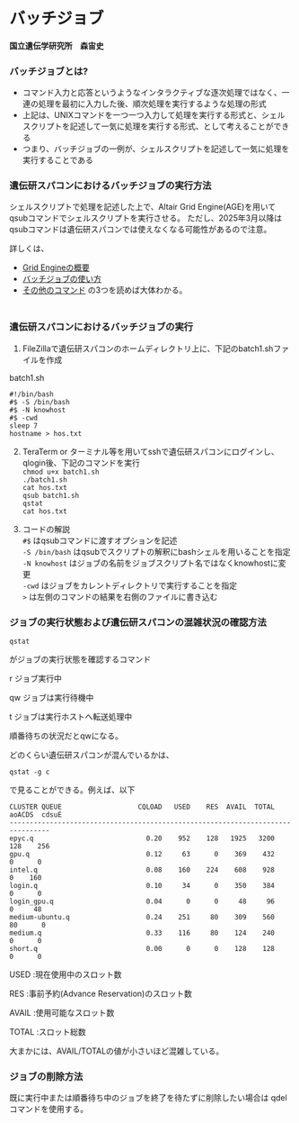 # バッチジョブ
#### 国立遺伝学研究所　森宙史

### バッチジョブとは?

- コマンド入力と応答というようなインタラクティブな逐次処理ではなく、一連の処理を最初に入力した後、順次処理を実行するような処理の形式  
- 上記は、UNIXコマンドを一つ一つ入力して処理を実行する形式と、シェルスクリプトを記述して一気に処理を実行する形式、として考えることができる    
- つまり、バッチジョブの一例が、シェルスクリプトを記述して一気に処理を実行することである  　 
　  
### 遺伝研スパコンにおけるバッチジョブの実行方法
シェルスクリプトで処理を記述した上で、Altair Grid Engine(AGE)を用いてqsubコマンドでシェルスクリプトを実行させる。
ただし、2025年3月以降はqsubコマンドは遺伝研スパコンでは使えなくなる可能性があるので注意。

詳しくは、  
- [Grid Engineの概要](https://sc.ddbj.nig.ac.jp/software/grid_engine/)  
- [バッチジョブの使い方](https://sc.ddbj.nig.ac.jp/software/grid_engine/batch_jobs/)
- [その他のコマンド](https://sc.ddbj.nig.ac.jp/software/grid_engine/other_commands/)
の3つを読めば大体わかる。  
　  
### 遺伝研スパコンにおけるバッチジョブの実行

1. FileZillaで遺伝研スパコンのホームディレクトリ上に、下記のbatch1.shファイルを作成

batch1.sh
```
#!/bin/bash
#$ -S /bin/bash
#$ -N knowhost
#$ -cwd
sleep 7
hostname > hos.txt

```

2. TeraTerm or ターミナル等を用いてsshで遺伝研スパコンにログインし、qlogin後、下記のコマンドを実行  
`chmod u+x batch1.sh`  
`./batch1.sh`  
`cat hos.txt`  
`qsub batch1.sh`  
`qstat`  
`cat hos.txt`  

3. コードの解説  
`#$` はqsubコマンドに渡すオプションを記述  
`-S /bin/bash` はqsubでスクリプトの解釈にbashシェルを用いることを指定  
`-N knowhost` はジョブの名前をジョブスクリプト名ではなくknowhostに変更  
`-cwd` はジョブをカレントディレクトリで実行することを指定  
`>` は左側のコマンドの結果を右側のファイルに書き込む


### ジョブの実行状態および遺伝研スパコンの混雑状況の確認方法
`qstat` 

がジョブの実行状態を確認するコマンド

r	ジョブ実行中

qw	ジョブは実行待機中

t	ジョブは実行ホストへ転送処理中

順番待ちの状況だとqwになる。


どのくらい遺伝研スパコンが混んでいるかは、

`qstat -g c` 

で見ることができる。例えば、以下
```
CLUSTER QUEUE                   CQLOAD   USED    RES  AVAIL  TOTAL aoACDS  cdsuE  
--------------------------------------------------------------------------------
epyc.q                            0.20    952    128   1925   3200    128    256 
gpu.q                             0.12     63      0    369    432      0      0 
intel.q                           0.08    160    224    608    928      0    160 
login.q                           0.10     34      0    350    384      0      0 
login_gpu.q                       0.04      0      0     48     96      0     48 
medium-ubuntu.q                   0.24    251     80    309    560     80      0 
medium.q                          0.33    116     80    124    240      0      0 
short.q                           0.00      0      0    128    128      0      0
```

USED :現在使用中のスロット数

RES :事前予約(Advance Reservation)のスロット数

AVAIL :使用可能なスロット数

TOTAL :スロット総数

大まかには、AVAIL/TOTALの値が小さいほど混雑している。


### ジョブの削除方法
既に実行中または順番待ち中のジョブを終了を待たずに削除したい場合は qdel コマンドを使用する。 
